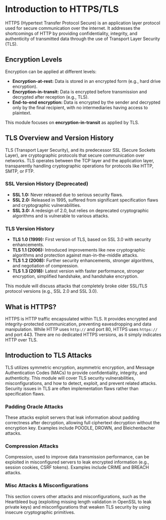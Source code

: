 # Introduction to HTTPS/TLS

HTTPS (Hypertext Transfer Protocol Secure) is an application layer protocol used for secure communication over the internet. It addresses the shortcomings of HTTP by providing confidentiality, integrity, and authenticity of transmitted data through the use of Transport Layer Security (TLS).

## Encryption Levels

Encryption can be applied at different levels:

*   **Encryption-at-rest:** Data is stored in an encrypted form (e.g., hard drive encryption).
*   **Encryption-in-transit:** Data is encrypted before transmission and decrypted after reception (e.g., TLS).
*   **End-to-end encryption:** Data is encrypted by the sender and decrypted only by the final recipient, with no intermediaries having access to plaintext.

This module focuses on **encryption-in-transit** as applied by TLS.

## TLS Overview and Version History

TLS (Transport Layer Security), and its predecessor SSL (Secure Sockets Layer), are cryptographic protocols that secure communication over networks. TLS operates between the TCP layer and the application layer, transparently handling cryptographic operations for protocols like HTTP, SMTP, or FTP.

### SSL Version History (Deprecated)

*   **SSL 1.0:** Never released due to serious security flaws.
*   **SSL 2.0:** Released in 1995, suffered from significant specification flaws and cryptographic vulnerabilities.
*   **SSL 3.0:** A redesign of 2.0, but relies on deprecated cryptographic algorithms and is vulnerable to various attacks.

### TLS Version History

*   **TLS 1.0 (1999):** First version of TLS, based on SSL 3.0 with security enhancements.
*   **TLS 1.1 (2006):** Introduced improvements like new cryptographic algorithms and protection against man-in-the-middle attacks.
*   **TLS 1.2 (2008):** Further security enhancements, stronger algorithms, and negotiation of compression.
*   **TLS 1.3 (2018):** Latest version with faster performance, stronger encryption, simplified handshake, and handshake encryption.

This module will discuss attacks that completely broke older SSL/TLS protocol versions (e.g., SSL 2.0 and SSL 3.0).

## What is HTTPS?

HTTPS is HTTP traffic encapsulated within TLS. It provides encrypted and integrity-protected communication, preventing eavesdropping and data manipulation. While HTTP uses `http://` and port 80, HTTPS uses `https://` and port 443. There are no dedicated HTTPS versions, as it simply indicates HTTP over TLS.

## Introduction to TLS Attacks

TLS utilizes symmetric encryption, asymmetric encryption, and Message Authentication Codes (MACs) to provide confidentiality, integrity, and authenticity. This module will cover TLS security vulnerabilities, misconfigurations, and how to detect, exploit, and prevent related attacks. Security issues in TLS are often implementation flaws rather than specification flaws.

### Padding Oracle Attacks

These attacks exploit servers that leak information about padding correctness after decryption, allowing full ciphertext decryption without the encryption key. Examples include POODLE, DROWN, and Bleichenbacher attacks.

### Compression Attacks

Compression, used to improve data transmission performance, can be exploited in misconfigured servers to leak encrypted information (e.g., session cookies, CSRF tokens). Examples include CRIME and BREACH attacks.

### Misc Attacks & Misconfigurations

This section covers other attacks and misconfigurations, such as the Heartbleed bug (exploiting missing length validation in OpenSSL to leak private keys) and misconfigurations that weaken TLS security by using insecure cryptographic primitives.
